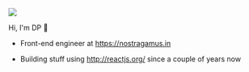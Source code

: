 ![](https://media.giphy.com/media/KDslQkrF0XqKbtjwJL/giphy.gif)

Hi, I'm DP 👋

* Front-end engineer at https://nostragamus.in

* Building stuff using http://reactjs.org/ since a couple of years now

